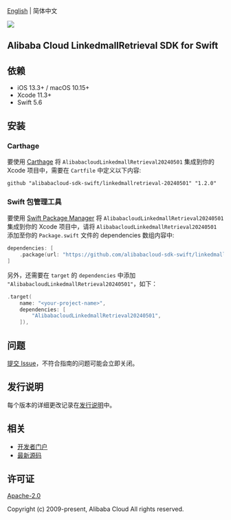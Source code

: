 [English](README.md) | 简体中文

![](https://aliyunsdk-pages.alicdn.com/icons/AlibabaCloud.svg)

## Alibaba Cloud LinkedmallRetrieval SDK for Swift

## 依赖

- iOS 13.3+ / macOS 10.15+
- Xcode 11.3+
- Swift 5.6

## 安装

### Carthage

要使用 [Carthage](https://github.com/Carthage/Carthage) 将 `AlibabacloudLinkedmallRetrieval20240501` 集成到你的 Xcode 项目中，需要在 `Cartfile` 中定义以下内容:

```ogdl
github "alibabacloud-sdk-swift/linkedmallretrieval-20240501" "1.2.0"
```

### Swift 包管理工具

要使用 [Swift Package Manager](https://swift.org/package-manager/) 将 `AlibabacloudLinkedmallRetrieval20240501` 集成到你的 Xcode 项目中，请将 `AlibabacloudLinkedmallRetrieval20240501` 添加至你的 `Package.swift` 文件的 dependencies 数组内容中:

```swift
dependencies: [
    .package(url: "https://github.com/alibabacloud-sdk-swift/linkedmallretrieval-20240501.git", from: "1.2.0")
]
```

另外，还需要在 `target` 的 `dependencies` 中添加 `"AlibabacloudLinkedmallRetrieval20240501"`，如下：

```swift
.target(
    name: "<your-project-name>",
    dependencies: [
        "AlibabacloudLinkedmallRetrieval20240501",
    ]),
```

## 问题

[提交 Issue](https://github.com/alibabacloud-sdk-swift/linkedmallretrieval-20240501/issues/new)，不符合指南的问题可能会立即关闭。

## 发行说明

每个版本的详细更改记录在[发行说明](./ChangeLog.txt)中。

## 相关

* [开发者门户](https://next.api.aliyun.com/home)
* [最新源码](https://github.com/alibabacloud-sdk-swift/linkedmallretrieval-20240501)

## 许可证

[Apache-2.0](http://www.apache.org/licenses/LICENSE-2.0)

Copyright (c) 2009-present, Alibaba Cloud All rights reserved.
